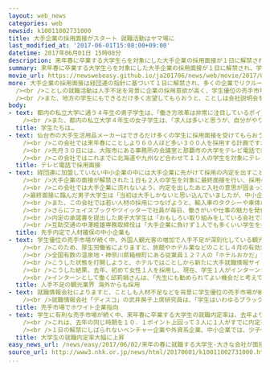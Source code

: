 ```yaml
---
layout: web_news
categories: web
newsid: k10011002731000
title: 大手企業の採用面接がスタート 就職活動はヤマ場に
last_modified_at: '2017-06-01T15:08:00+09:00'
datetime: 2017年06月01日 15時08分
description: 来年春に卒業する大学生らを対象にした大手企業の採用面接が１日に解禁され、学生の就職活動はヤマ場を迎えています。
summary: 来年春に卒業する大学生らを対象にした大手企業の採用面接が１日に解禁され、学生の就職活動はヤマ場を迎えています。
movie_url: https://newswebeasy.github.io/ja201706/news/web/movie/2017/06/02/k10011002731000.mp4
more: 大手企業の採用面接は経団連の指針に基づいて１日に解禁され、多くの企業でリクルートスーツの姿の学生が面接に臨んでいます。このうち大手損害保険会社の「三井住友海上火災保険」は、東京・千代田区の会場で採用面接を行っていて、学生が志望動機を説明したり、自分の長所をアピールしたりしていました。<br
  /><br />ことしの就職活動は人手不足を背景に企業の採用意欲が高く、学生優位の売手市場が続いています。このため、企業の間では優秀な学生を確保しようと、「働き方改革」の成果を学生に訴える動きが広がっていて、この保険会社でもことし４月から原則、午後７時までに退勤するルールを導入するなど、労働時間の短縮に取り組んでいるということです。<br
  /><br />また、地方の学生にもできるだけ多く志望してもらおうと、ことしは会社説明会を東京と大阪だけでなく仙台など８つの地域で実施したということです。採用を担当する保坂宇衣さんは、「働き方改革で生産性が高く内容の濃い仕事を行う会社だとＰＲしている。最終面接の後も社員訪問を増やすなど、本人がしっかり考えて学生に当社を選んでもらえる工夫をしていく」と話していました。
body:
- text: 都内の私立大学に通う４年生の男子学生は、「働き方改革は非常に注目しているポイントで、会社を志望するときの理由にもなっている。志望する企業に評価してもらえるよう自分の精いっぱいを出していきたい」と話していました。<br
    /><br />また、都内の私立大学４年生の女子学生は、「求人は多いと思うが、自分がやりたい仕事につくのは簡単ではないと実感している。売手市場だから、とても楽だと感じはしていません。すごく緊張しているが、後悔のないように自分らしさを出していきたい」と話していました。
  title: 学生たちは…
- text: 仙台市の大手生活用品メーカーはできるだけ多くの学生に採用面接を受けてもらおうと、テレビ電話を使った面接を始めています。<br /><br />テレビ電話を使った面接を始めたのは仙台市に本社を置く大手生活用品メーカーの「アイリスオーヤマ」です。<br
    /><br />この会社では来年春にことしより６０人ほど多い３００人を採用する計画ですが、ことしの就職活動が学生に有利な「売手市場」となる中で、面接会場に向かう移動時間などの負担を軽くし、少しでも多くの学生に採用面接を受けてもらおうと、ことしからこうした取り組みを始めました。<br
    /><br />先月３０日には、大阪市にある事務所の会議室と那覇市の大学をテレビ電話で結んで面接が行われました。<br /><br />面接を受けた学生はインターネットを通じて申し込んだということで、会社の採用担当者が画面に映し出された学生に向かって、志望動機や学生時代に取り組んだことについて質問していました。<br
    /><br />この会社ではこれまでに北海道や九州など合わせて１１人の学生を対象にテレビ電話を使った面接を行ったということです。<br /><br />アイリスオーヤマ人事部の倉茂基一統括マネージャーは「『超売手市場』の中で、距離が離れているから受験を諦めるという学生を極力減らしたいという思いでこのシステムを導入しました。さまざまな方法で強みを持つ学生を採用し、今後の事業展開につなげていきたい」と話していました。
  title: テレビ電話で採用面接
- text: 経団連に加盟していない中小企業の中には大手企業に先がけて採用の内定を出すことで優秀な人材を確保しようというところがあります。<br /><br />東京・墨田区のタクシー会社では、ことし採用予定の２０人のうち、４月から１日までに７人の学生に内定を出しました。<br
    /><br />大手企業の面接が解禁された１日も２人の学生を対象に最終面接を行い、採用の担当者が他社の内定や面接の状況などを聞いたあと入社の意思があるか確認していました。<br
    /><br />この会社では大手企業に流れないよう、内定を出したあと入社の意思が固まった学生には承諾書にサインしてもらいつなぎとめを図っています。<br /><br
    />最終面接に臨んだ男子大学生は「当初は大手しかないと思い込んでいましたが、中小企業が就職の幅を広げ採用を行っていてありがたいと感じました。人と接する仕事が好きなので内定したらぜひ働きたい」と話していました。<br
    /><br />また、この会社では若い人材の採用につなげようと、輸入車のタクシーや車体に少女のキャラクターをラッピングした「痛車（いたしゃ）タクシー」と呼ばれるタクシーを運行し、若者が集まるイベントでも展示しています。<br
    /><br />さらにフェイスブックやツイッターで社員が毎日、働きがいや仕事の魅力を発信しているほか、給料も大手企業の初任給並みになっていることを伝えるなど人材の確保に懸命です。<br
    /><br />内定の承諾書を提出した男子大学生は「おもしろい取り組みをしている会社で車の運転も好きなので、この会社に決めました。早く内定をもらえて安心しています」と話していました。<br
    /><br />互助交通の中澤睦雄専務取締役は「大手企業に負けず１人でも多くいい学生を採りたいが無理強いではなく学生にとって魅力ある働き方ができる会社になることがいちばん大事だと考えている。タクシーという仕事に関心を持ってもらえるよう大手にはできないブランドを作り上げ、採用につなげていきたい。採用数も年々増え、手応えを感じている」と話していました。
  title: 先手内定で人材確保の中小企業も
- text: 学生優位の売手市場が続く中、外国人観光客の増加で人手不足が深刻化している観光業界では、国内では学生を確保しきれないとして海外に活路を求める動きも出ています。観光庁によりますと、去年１年間に国内で宿泊した外国人の数は延べ７０００万人余りと、１０年前のおよそ３倍に急増しています。<br
    /><br />このため、厚生労働省によりますと、旅館やホテル業などのことし４月の有効求人倍率は３．７４倍と、３倍を超える水準が続いていて、全国的に人手不足が深刻になっています。<br
    /><br />全国有数の温泉地・神奈川県箱根町にある従業員１２７人の「ホテルおかだ」では長年、東北など地方を中心に採用活動を続けてきましたが、最近は１５人の募集定員を確保できない状態が続いています。このため繁忙期には、従業員が足りないために部屋が空いていても予約を受けられないこともあるということです。<br
    /><br />こうした状態を打開しようと、ホテルではことしから新たに大手就職情報サイトに登録し、全国に募集を広げました。さらに３年前からは採用の担当者が台湾に出向いて直接、学生を獲得する取り組みを進めています。ことし３月にも担当者が台湾の２つの大学を訪問して、観光などを専攻する学生と面談し、日本やホテルで働く魅力を伝えて勧誘しました。<br
    /><br />こうした結果、去年、初めて女性１人を採用し、現在、学生１人がインターンシップとして働いています。台湾の学生は中国語に加えて日本語や英語も話すことができる人が多く、客からの評判もよいということで、ホテル側は即戦力として期待しています。<br
    /><br />インターンとして働く邱莉娟さんは、「先生にも勧められてよい機会だと考えています。日本語が好きなので働くことは楽しいです」と話していました。ホテルおかだの原洋平営業部長は、「安定的に雇用を確保するのは今後も厳しい状態が続くと考えられるので、国内の大学などとの関係は保ちつつ、台湾の大学とも信頼関係を築いていって、人材の獲得を進めたい」と話しています。
  title: 人手不足の観光業界 海外からも採用
- text: 就職情報会社によりますと、ことしも人材不足などを背景に学生優位の売手市場が続いているということです。また、いわゆる「ブラック企業」や電通の新入社員の過労自殺の問題などを受け、企業の間では残業時間の是正や有給休暇や育児休暇の取得など労働環境の向上をアピールし、人材を確保しようとする動きが広がっているということです。<br
    /><br />就職情報会社「ディスコ」の武井房子上席研究員は、「学生はいわゆるブラック企業ではない、ホワイト企業に入りたいという気持ちが強く、中小企業も福利厚生について積極的に働きかけている。一方、学生の中には大企業のほうが安定して働きやすいというイメージがあり、興味を持ってもらえない中小企業も多い。企業はやりがいなど仕事面もしっかりとアピールして、関心を持ってくれた学生に丁寧に説明していくことが必要になる」と話していました。
  title: 売手市場でホワイト企業指向
- text: 学生に有利な売手市場が続く中、来年春に卒業する大学生の就職内定率は、去年よりも大幅に上昇しています。<br /><br />人材サービス会社の「リクルートキャリア」が行ったアンケート調査によりますと、来年春に卒業する大学生の就職内定率は、先月１日の時点で３５．１％でした。<br
    /><br />これは、去年の同じ時期を１０．１ポイント上回って３人に１人がすでに内定を得ていることになります。また、大学生の就職活動の終了予定の時期を調べたところ、内定がすでに出たり内定の見込みがあることから「今月中に終える」という学生が最も多くなっています。<br
    /><br />１日の解禁にしばられないベンチャー企業や外資系企業、中小企業では、少子化による人手不足への懸念などから優秀な人材を早く確保しようと採用スケジュールを前倒しする傾向が強まっています。
  title: 大学生の就職内定率大幅に上昇
easy_news_url: /news/easy/2017/06/02/来年の春に就職する大学生-大きな会社が面接を始める/
source_url: http://www3.nhk.or.jp/news/html/20170601/k10011002731000.html?utm_int=nsearch_contents_search-items_002
...
```

